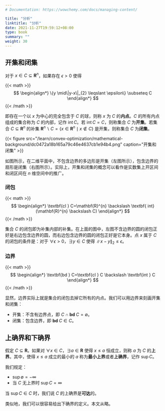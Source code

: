 ```yaml
---
# Documentation: https://wowchemy.com/docs/managing-content/

title: "分析"
linktitle: "分析"
date: 2021-11-27T19:59:12+08:00
type: book
summary: ""
weight: 30
---
```


<!--more-->

## 开集和闭集

对于 $x \in C \subseteq \mathbf{R}^n$，如果存在 $\epsilon > 0$ 使得

{{< math >}}
$$
\begin{align*}
\{y \mid\|y-x\|_{2} \leqslant \epsilon\} \subseteq C
\end{align*}
$$
{{< /math >}}

即存在一个以 $x$ 为中心的完全包含于 $C$ 的球，则称 $x$ 为 $C$ 的**内点**。$C$ 的所有内点组成的集合称为 $C$ 的内部，记作 $\operatorname{int}C$。若 $\operatorname{int}C = C$，则称集合 $C$ 为**开集**。若集合 $C \subseteq \mathbf{R}^n$ 的补集 $\mathbf{R}^{n} \backslash C=\{x \in \mathbf{R}^{n} \mid x \notin C\}$ 是开集，则称集合 $C$ 为**闭集**。

{{< figure src="/learn/convex-optimization/mathematical-background/dc0472a18b165a79c46e4637cb1e94b4.png" caption="开集和闭集" >}}

如图所示，在二维平面中，不包含边界的多边形是开集（左图所示），包含边界的扇形是闭集（右图所示）。实际上，开集和闭集的概念可以看作是实数集上开区间和闭区间在 $n$ 维空间中的推广。

### 闭包

{{< math >}}
$$
\begin{align*}
\textbf{cl } C=\mathbf{R}^{n} \backslash \textbf{ int}(\mathbf{R}^{n} \backslash C)
\end{align*}
$$
{{< /math >}}

集合 $C$ 的闭包即为补集内部的补集。在上面的图中，左图不含边界的圆的闭包正好是右边包含边界的圆，而右边包含边界的圆的闭包正好是它本身。点 $x$ 属于 $C$ 的闭包的条件是：对于 $\forall \epsilon > 0$，$\exists y \in C$ 使得 $\|x-y\| _2 \leqslant \epsilon$。

### 边界

{{< math >}}
$$
\begin{align*}
\textbf{bd } C=\textbf{cl } C \backslash \textbf{int } C
\end{align*}
$$
{{< /math >}}

显然，边界实际上就是集合的闭包去掉它所有的内点。我们可以用边界来刻画开集和闭集：

- 开集：不含有边界点，即 $C \cap \textbf{bd } C = \emptyset$。
- 闭集：包含边界，即 $\textbf{bd } C \in C$。

## 上确界和下确界

假定 $C \subseteq \mathbf{R}$。如果对 $\forall x \in C$，$\exists a \in \mathbf{R}$ 使得 $x \leqslant a$ 恒成立，则称 $a$ 为 $C$ 的**上界**。其中，使得 $x \leqslant a$ 成立的最小的 $a$ 称为**最小上界**或者**上确界**，记作 $\sup C$。

我们规定：

- $\sup \emptyset = - \infty$
- 当 $C$ 无上界时 $\sup C = \infty$

当 $\sup C \in C$ 时，我们说 $C$ 的上确界是**可达**的。

类似地，我们可以很容易给出下确界的定义。本文从略。